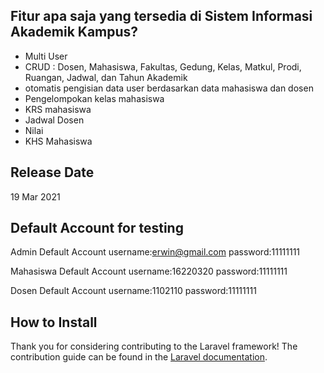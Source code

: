 ## Fitur apa saja yang tersedia di Sistem Informasi Akademik Kampus?

- Multi User
- CRUD : Dosen, Mahasiswa, Fakultas, Gedung, Kelas, Matkul, Prodi, Ruangan, Jadwal, dan Tahun Akademik
- otomatis pengisian data user berdasarkan data mahasiswa dan dosen
- Pengelompokan kelas mahasiswa
- KRS mahasiswa
- Jadwal Dosen
- Nilai
- KHS Mahasiswa

## Release Date

19 Mar 2021

## Default Account for testing

Admin Default Account
username:erwin@gmail.com
password:11111111

Mahasiswa Default Account
username:16220320
password:11111111

Dosen Default Account
username:1102110
password:11111111

## How to Install

Thank you for considering contributing to the Laravel framework! The contribution guide can be found in the [Laravel documentation](https://laravel.com/docs/contributions).
